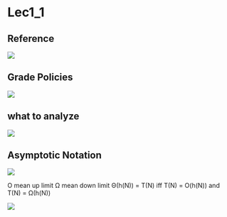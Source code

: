 # Lec1_1

## Reference

![](https://blog-pic-thorin.oss-cn-hangzhou.aliyuncs.com/1695082546390_FFDD89E8-25BB-4697-A126-757C2F06D6F1.png)

## Grade Policies

![](https://blog-pic-thorin.oss-cn-hangzhou.aliyuncs.com/1695082615657_A35B2552-D9DE-40df-8C1E-F08333F7EF85.png) 

## what to analyze

![](https://blog-pic-thorin.oss-cn-hangzhou.aliyuncs.com/c331844599f1a7856c5161c21e6caaae.png)

## Asymptotic Notation

![](https://blog-pic-thorin.oss-cn-hangzhou.aliyuncs.com/1695086294957_0897DD0D-9642-4f93-9297-038750148D2A.png)

O mean up limit      Ω mean down limit      Θ(h(N)) = T(N) iff T(N) = O(h(N)) and T(N) = Ω(h(N))

![](https://blog-pic-thorin.oss-cn-hangzhou.aliyuncs.com/1695086735160_E5C6E763-8BC5-4618-996D-12013CFCF228.png)

